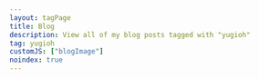 ```yaml
---
layout: tagPage
title: Blog
description: View all of my blog posts tagged with "yugioh"
tag: yugioh
customJS: ["blogImage"]
noindex: true
---
```

